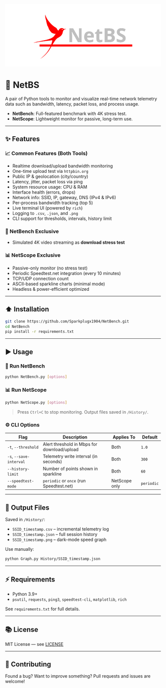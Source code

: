 <div align="center">
  <img src="https://github.com/Sparkplugx1904/NetBench/blob/main/Net.svg" alt="NetBS Logo" width="600"/>
</div>

# 📡 NetBS

A pair of Python tools to monitor and visualize real-time network telemetry data such as bandwidth, latency, packet loss, and process usage.

* **NetBench**: Full-featured benchmark with 4K stress test.
* **NetScope**: Lightweight monitor for passive, long-term use.

---

## ✨ Features

### 📈 Common Features (Both Tools)

* Realtime download/upload bandwidth monitoring
* One-time upload test via `httpbin.org`
* Public IP & geolocation (city/country)
* Latency, jitter, packet loss via ping
* System resource usage: CPU & RAM
* Interface health (errors, drops)
* Network info: SSID, IP, gateway, DNS (IPv4 & IPv6)
* Per-process bandwidth tracking (top 5)
* Live terminal UI (powered by `rich`)
* Logging to `.csv`, `.json`, and `.png`
* CLI support for thresholds, intervals, history limit

### 💪 NetBench Exclusive

* Simulated 4K video streaming as **download stress test**

### 📊 NetScope Exclusive

* Passive-only monitor (no stress test)
* Periodic Speedtest.net integration (every 10 minutes)
* TCP/UDP connection count
* ASCII-based sparkline charts (minimal mode)
* Headless & power-efficient optimized

---

## ⬆️ Installation

```bash
git clone https://github.com/Sparkplugx1904/NetBench.git
cd NetBench
pip install -r requirements.txt
```

---

## ▶️ Usage

### 📡 Run NetBench

```bash
python NetBench.py [options]
```

### 📊 Run NetScope

```bash
python NetScope.py [options]
```

> Press `Ctrl+C` to stop monitoring. Output files saved in `/History/`.

### ⚙️ CLI Options

| Flag                    | Description                                 | Applies To    | Default    |
| ----------------------- | ------------------------------------------- | ------------- | ---------- |
| `-t`, `--threshold`     | Alert threshold in Mbps for download/upload | Both          | `1.0`      |
| `-s`, `--save-interval` | Telemetry write interval (in seconds)       | Both          | `300`      |
| `--history-limit`       | Number of points shown in sparkline         | Both          | `60`       |
| `--speedtest-mode`      | `periodic` or `once` (run Speedtest.net)    | NetScope only | `periodic` |

---

## 📁 Output Files

Saved in `/History/`:

* `SSID_timestamp.csv` – incremental telemetry log
* `SSID_timestamp.json` – full session history
* `SSID_timestamp.png` – dark-mode speed graph

Use manually:

```bash
python Graph.py History/SSID_timestamp.json
```

---

## ⚡ Requirements

* Python 3.9+
* `psutil`, `requests`, `ping3`, `speedtest-cli`, `matplotlib`, `rich`

See `requirements.txt` for full details.

---

## 📚 License

MIT License — see [LICENSE](LICENSE)

---

## 🌟 Contributing

Found a bug? Want to improve something?
Pull requests and issues are welcome!
